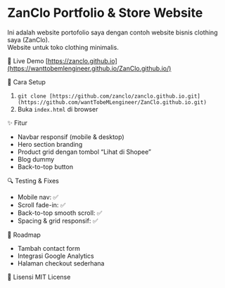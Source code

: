 # ZanClo Portfolio & Store Website

Ini adalah website portofolio saya dengan contoh website bisnis clothing saya (ZanClo).  
Website untuk toko clothing minimalis.

🚀 Live Demo
[https://zanclo.github.io](https://wanttobemlengineer.github.io/ZanClo.github.io/)

🧰 Cara Setup
1. `git clone [https://github.com/zanclo/zanclo.github.io.git](https://github.com/wantTobeMLengineer/ZanClo.github.io.git)`
2. Buka `index.html` di browser

✨ Fitur
- Navbar responsif (mobile & desktop)
- Hero section branding
- Product grid dengan tombol “Lihat di Shopee”
- Blog dummy 
- Back-to-top button

🔍 Testing & Fixes
- Mobile nav: ✅  
- Scroll fade-in: ✅  
- Back-to-top smooth scroll: ✅  
- Spacing & grid responsif: ✅  

📅 Roadmap
- Tambah contact form  
- Integrasi Google Analytics  
- Halaman checkout sederhana

📄 Lisensi
MIT License
